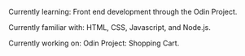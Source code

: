 Currently learning:
Front end development through the Odin Project.

Currently familiar with:
HTML, CSS, Javascript, and Node.js. 

Currently working on:
Odin Project: Shopping Cart.

